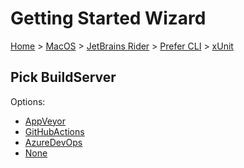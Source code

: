 <!--
GENERATED FILE - DO NOT EDIT
This file was generated by [MarkdownSnippets](https://github.com/SimonCropp/MarkdownSnippets).
Source File: /docs/mdsource/wiz/MacOS_Rider_Cli_xUnit.source.md
To change this file edit the source file and then run MarkdownSnippets.
-->

# Getting Started Wizard

[Home](/docs/wiz/readme.md) > [MacOS](MacOS.md) > [JetBrains Rider](MacOS_Rider.md) > [Prefer CLI](MacOS_Rider_Cli.md) > [xUnit](MacOS_Rider_Cli_xUnit.md)

## Pick BuildServer

Options:
 * [AppVeyor](MacOS_Rider_Cli_xUnit_AppVeyor.md)
 * [GitHubActions](MacOS_Rider_Cli_xUnit_GitHubActions.md)
 * [AzureDevOps](MacOS_Rider_Cli_xUnit_AzureDevOps.md)
 * [None](MacOS_Rider_Cli_xUnit_None.md)
